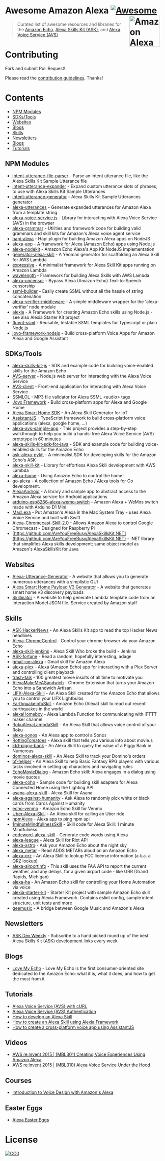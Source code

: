 # Awesome Amazon Alexa [![Awesome](https://cdn.rawgit.com/sindresorhus/awesome/d7305f38d29fed78fa85652e3a63e154dd8e8829/media/badge.svg)](https://github.com/sindresorhus/awesome) [<img src="https://user-images.githubusercontent.com/168240/39513123-178f98f4-4da8-11e8-8831-3a90ec5768c6.png" width="100" align="right" alt="Amazon Alexa">](https://developer.amazon.com/alexa)

> Curated list of awesome resources and libraries for the [Amazon Echo](https://en.wikipedia.org/wiki/Amazon_Echo), [Alexa Skills Kit (ASK)](https://developer.amazon.com/ask), and [Alexa Voice Service (AVS)](https://developer.amazon.com/avs)

# Contributing

Fork and submit Pull Request!

Please read the [contribution guidelines](CONTRIBUTING.md). Thanks!

# Contents

- [NPM Modules](#npm-modules)
- [SDKs/Tools](sdkstools)
- [Websites](#websites)
- [Blogs](#blogs)
- [Skills](#skills)
- [Newsletters](#newsletters)
- [Blogs](#blogs)
- [Tutorials](#tutorials)

## NPM Modules

- [intent-utterance-file-parser](https://github.com/miguelmota/intent-utterance-file-parser) - Parse an intent utterance file, like the Alexa Skills Kit Sample Utterance file
- [intent-utterance-expander](https://github.com/miguelmota/intent-utterance-expander) - Expand custom utterance slots of phrases, to use with Alexa Skills Kit Sample Utterances
- [intent-utterance-generator](https://github.com/miguelmota/intent-utterance-generator) - Alexa Skills Kit Sample Utterances generator
- [alexa-utterances](https://github.com/mreinstein/alexa-utterances) - Generate expanded utterances for Amazon Alexa from a template string
- [alexa-voice-service.js](https://github.com/miguelmota/alexa-voice-service.js) - Library for interacting with Alexa Voice Service (AVS) in the browser
- [alexa-grammar](https://github.com/scottbea/alexa-grammar) - Utilities and framework code for building valid grammars and skill kits for Amazon's Alexa voice agent service
- [hapi-alexa](https://github.com/TheEvilDev/hapi-alexa) - Hapi plugin for building Amazon Alexa apps on NodeJS
- [alexa-app](https://github.com/matt-kruse/alexa-app) - A framework for Alexa (Amazon Echo) apps using Node.js
- [alexa-nodekit](https://github.com/brutalhonesty/alexa-nodekit) - Amazon Echo Alexa's App Kit NodeJS Implementation
- [generator-alexa-skill](https://github.com/cameronhunter/generator-alexa-skill) - A Yeoman generator for scaffolding an Alexa Skill for AWS Lambda
- [expressive](https://github.com/dhleong/expressive) - A minimalist framework for Alexa Skill Kit apps running on Amazon Lambda
- [wavelength](https://github.com/pmarkert/wavelength) - Framework for building Alexa Skills with AWS Lambda
- [alexa-uncensor](https://github.com/atojs/alexa-uncensor) - Bypass Alexa (Amazon Echo) Text-to-Speech censorship
- [ssml-builder](https://github.com/mandnyc/ssml-builder) - Easily create SSML without all the hassle of string concatenation
- [alexa-verifier-middleware](https://github.com/tejashah88/alexa-verifier-middleware) - A simple middleware wrapper for the 'alexa-verifier' node module
- [alexia](https://github.com/Accenture/alexia) - A Framework for creating Amazon Echo skills using Node.js - see also Alexia Starter Kit project
- [fluent-ssml](https://github.com/maghis/fluent-ssml) - Reusable, testable SSML templates for Typescript or plain Node.js
- [jovo-framework-nodejs](https://github.com/jovotech/jovo-framework-nodejs) - Build cross-platform Voice Apps for Amazon Alexa and Google Assistant

## SDKs/Tools

- [alexa-skills-kit-js](https://github.com/amzn/alexa-skills-kit-js) - SDK and example code for building voice-enabled skills for the Amazon Echo
- [AVS-server](https://github.com/miguelmota/AVS-server) - Node.js web server for interacting with the Alexa Voice Service
- [AVS-client](https://github.com/miguelmota/AVS-client) - Front-end application for interacting with Alexa Voice Service
- [SSMLOL](https://github.com/okofish/ssmlol) - MP3 file validator for Alexa SSML \<audio\> tags
- [Jovo Framework](https://github.com/jovotech/jovo-framework-nodejs) - Build cross-platform apps for Alexa and Google Home
- [Alexa Smart Home SDK](https://github.com/thehappydinoa/alexa-smart-home-skill) - An Alexa Skill Generator for IoT
- [AssistantJS](https://github.com/webcomputing/AssistantJS) - TypeScript framework to build cross-platform voice applications (alexa, google home, ...)
- [alexa-avs-sample-app](https://github.com/alexa/alexa-avs-sample-app) - This project provides a step-by-step walkthrough to help you build a hands-free Alexa Voice Service (AVS) prototype in 60 minutes
- [alexa-skills-kit-sdk-for-java](https://github.com/alexa/alexa-skills-kit-sdk-for-java) - SDK and example code for building voice-enabled skills for the Amazon Echo
- [ask-alexa-pykit](https://github.com/anjishnu/ask-alexa-pykit) - A minimalist SDK for developing skills for the Amazon Echo's ASK
- [alexa-skill-kit](https://github.com/stojanovic/alexa-skill-kit) - Library for effortless Alexa Skill development with AWS Lambda
- [alexa-home](https://github.com/zachfeldman/alexa-home) - Using Amazon Echo to control the home!
- [go-alexa](https://github.com/mikeflynn/go-alexa) - A collection of Amazon Echo / Alexa tools for Go development.
- [AlexaAndroid](https://github.com/willblaschko/AlexaAndroid) - A library and sample app to abstract access to the Amazon Alexa service for Android applications
- [arduino-esp8266-alexa-wemo-switch](https://github.com/kakopappa/arduino-esp8266-alexa-wemo-switch) - Amazon Alexa + WeMos switch made with Arduino D1 Mini
- [MacLexa](https://github.com/kunal732/MacLexa) - Put Amazon's Alexa in the Mac System Tray - uses Alexa Voice Service and built with Swift
- [Alexa-Chromecast-Skill-2.0](https://github.com/Pizzaface/Alexa-Chromecast-Skill-2.0) - Allows Amazon Alexa to control Google Chromecast - Designed for Raspberry Pi
- [https://github.com/AreYouFreeBusy/AlexaSkillsKit.NET](https://github.com/AreYouFreeBusy/AlexaSkillsKit.NET) - .NET library that simplifies Alexa skills development; same object model as Amazon's AlexaSkillsKit for Java

## Websites

- [Alexa-Utterance-Generator](https://github.com/tejashah88/Alexa-Utterance-Generator) - A website that allows you to generate numerous utterances with a simplistic GUI
- [Alexa Smart Home Payload V3 Generator](http://ec2-52-207-149-121.compute-1.amazonaws.com/) - A website that generates smart home v3 discovery payloads
- [Skillinator](https://skillinator.io/) - A website to help generate Lambda template code from an Interaction Model JSON file. Service created by Amazon staff

## Skills

- [ASK-HackerNews](https://github.com/miguelmota/ASK-HackerNews) - An Alexa Skills Kit app to read the top Hacker News headlines
- [Alexa-ChromeControl](https://github.com/Nedervino/Alexa-ChromeControl) - Control your chrome browser via your Amazon Echo
- [alexa-skill-jenkins](https://github.com/ferdingler/alexa-skill-jenkins) - Alexa Skill Who broke the build - Jenkins
- [ASK-fortune](https://github.com/miguelmota/ASK-fortune) - Read a random, hopefully interesting, adage
- [gmail-on-alexa](https://github.com/s-maheshbabu/gmail-on-alexa) - Gmail skill for Amazon Alexa
- [alexa-plex](https://github.com/OverloadUT/alexa-plex) - Alexa (Amazon Echo) app for interacting with a Plex Server and controlling client playback
- [trash-talk](https://github.com/JoshMilo/trash-talk) - 100 greatest movie insults of all time to motivate you
- [AlexaMakeMeASandwich](https://github.com/timkarnold/AlexaMakeMeASandwich) - Chrome Extension that turns your Amazon Echo into a Sandwich Artisan
- [LIFX-Alexa-Skill](https://github.com/Seechay/LIFX-Alexa-Skill) - An Alexa Skill created for the Amazon Echo that allows you to control your LIFX Lightbulbs
- [EarthquakeInfoSkill](https://github.com/ljdelight/EarthquakeInfoSkill) - Amazon Echo (Alexa) skill to read out recent earthquakes in the world
- [alexaHomeboy](https://github.com/sirtimbly/alexaHomeboy) - Alexa Lambda Function for communicating with IFTTT maker channel
- [RokuAlexaLambdaSkill](https://github.com/julianh2o/RokuAlexaLambdaSkill) - An Alexa Skill that allows voice control of your Roku
- [alexa-sonos](https://github.com/mattwelch/alexa-sonos) - An Alexa app to control a Sonos
- [RottingTomatoes](https://github.com/Litie-Zhu/RottingTomatoes) - Alexa skill that tells you various info about movie.s
- [ktd-piggy-bank](https://github.com/kickthedrawer/ktd-piggy-bank) - An Alexa Skill to query the value of a Piggy Bank in Numerous
- [dominos-alexa-skill](https://github.com/kristeaac/dominos-alexa-skill) - An Alexa Skill to track your Domino's orders
- [bf-helper](https://github.com/JeffEngebretsen/bf-helper) - An Alexa Skill to help Basic Fantasy RPG players with various tasks involved in setting up characters and navigating rules
- [EchoMovieDialog](https://github.com/patanoia/EchoMovieDialog) - Amazon Echo skill: Alexa engages in a dialog using movie quotes
- [alexa-coho](https://github.com/amzn/alexa-coho) - Sample code for building skill adapters for Alexa Connected Home using the Lighting API
- [asana-alexa-skill](https://github.com/dasevilla/asana-alexa-skill) - Alexa Skill for Asana
- [alexa-against-humanity](https://github.com/radiantnode/alexa-against-humanity) - Ask Alexa to randomly pick white or black cards from Cards Against Humanity
- [echo-venmo](https://github.com/AbhiAgarwal/echo-venmo) - Amazon Echo Skill for Venmo
- [Uber-Alexa-Skill](https://github.com/objectiveSee/Uber-Alexa-Skill) - An Alexa skill for calling an Uber ride
- [npmAlexa](https://github.com/stevengill/npmAlexa) - Alexa app to ping npm api
- [1minuteMindfullnessSkill](https://github.com/unitygirl/1minuteMindfullnessSkill) - Skill code for Alexa Skill: 1 minute Mindfulness
- [codeword-alexa-skill](https://github.com/asimihsan/codeword-alexa-skill) - Generate code words using Alexa
- [alexa-league](https://github.com/amphy/alexa-league) - Alexa Skill for Riot API
- [alexa-astro](https://github.com/peap/alexa-astro) - Ask your Amazon Echo about the night sky
- [alexa_metar](https://github.com/djacobow/alexa_metar) - Read ADDS METARs aloud on an Amazon Echo
- [alexa-qrz](https://github.com/maihde/alexa-qrz) - An Alexa Skill to lookup FCC license information (a.k.a. a QRZ lookup)
- [alexa-airportinfo](https://github.com/bignerdranch/alexa-airportinfo) - This skill uses the FAA API to report the current weather, and any delays, for a given airport code - like GRR (Grand Rapids, Michigan)
- [alexa-ha](https://github.com/unityfire/alexa-ha) - An Amazon Echo skill for controlling your Home Automation via voice
- [alexia-starter-kit](https://github.com/Accenture/alexia-starter-kit) - Starter Kit project with sample Amazon Echo skill created using Alexia Framework. Contains eslint config, sample intent structure, unit tests and more
- [geemusic](https://github.com/stevenleeg/geemusic) - A bridge between Google Music and Amazon's Alexa

## Newsletters

- [ASK Dev Weekly](http://askdevweekly.com/) - Subscribe to a hand picked round up of the best Alexa Skills Kit (ASK) development links every week

## Blogs

- [Love My Echo](http://lovemyecho.com/) - Love My Echo is the first consumer-oriented site dedicated to the Amazon Echo: what it is, what it does, and how to get the most from it

## Tutorials

- [Alexa Voice Service (AVS) with cURL](https://miguelmota.com/blog/alexa-voice-service-with-curl/)
- [Alexa Voice Service (AVS) Authentication](https://miguelmota.com/blog/alexa-voice-service-authentication/)
- [How to develop an Alexa Skill](http://tutorials.pluralsight.com/interesting-apis/alexa-run-this-javascript-app)
- [How to create an Alexa Skill using Alexia Framework](https://accenture.github.io/blog/2016/11/18/alexia-framework.html)
- [How to create a cross-platform voice app using AssistantJS](https://github.com/webcomputing/AssistantJS/wiki/Getting-Started)

## Videos

- [AWS re:Invent 2015 | (MBL301) Creating Voice Experiences Using Amazon Alexa](https://www.youtube.com/watch?v=mOcxd_KcQJI)
- [AWS re:Invent 2015 | (MBL310) Alexa Voice Service Under the Hood](https://www.youtube.com/watch?v=qEYbjCXOU7Q)

## Courses

- [Introduction to Voice Design with Amazon's Alexa](https://www.udemy.com/amazonalexa/)

## Easter Eggs

- [Alexa Easter Eggs](EASTER_EGGS.md)

# License

[![CC0](http://mirrors.creativecommons.org/presskit/buttons/88x31/svg/cc-zero.svg)](https://creativecommons.org/publicdomain/zero/1.0/)
